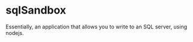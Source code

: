 # sqlSandbox

 Essentially, an application that allows you to write to an SQL server, using nodejs.

